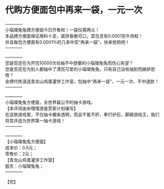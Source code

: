 # 代购方便面包中再来一袋，一元一次  
  
————  
小瑙璨兔兔牌方便面今日开售啦！一袋仅需两元！  
本品牌方便面保证用料十足，面饼香脆可口，菜包含有0.0001克牛肉粒！  
并且每包方便面有0.0001%的几率中奖“再来一袋”，快来抢购吧！  
————  
  
————  
您是否还在为开包10000次也抽不中想要的小瑙璨兔兔而伤心失望？  
您是否还在为别人都抽中了漂亮可爱的小瑙璨兔兔，只有自己没有抽到而嫉妒悲愤？  
金牌代练请选青龙山鸡蛋灌饼工作室，包抽中“再来一袋”，一元一次，不中退款！  
————  
  
————  
小瑙璨兔兔方便面，全世界最公平的抽卡游戏。  
【本评测由米嘿嘿游鉴赏家计划编写】  
在这款游戏里，不仅抽卡概率透明，而且不氪不肝，拳打炉石，脚踢游戏王，我们将其评选为世界第一抽卡游戏！  
————  
  
————  
【小瑙璨兔兔方便面】  
成本价：0.5元；  
零售价：2元；  
【青龙山鸡蛋灌饼工作室】  
股东：小瑙璨兔兔；  
————  
  
【完】
